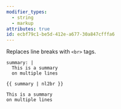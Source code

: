 ```yaml
---
modifier_types:
  - string
  - markup
attributes: true
id: ecbf79c1-be5d-412e-a677-30a847cfffa6
---
```

Replaces line breaks with `<br>` tags.

```.language-yaml
summary: |
  This is a summary
  on multiple lines
```

```
{{ summary | nl2br }}
```

```.language-output
This is a summary
on multiple lines
```
